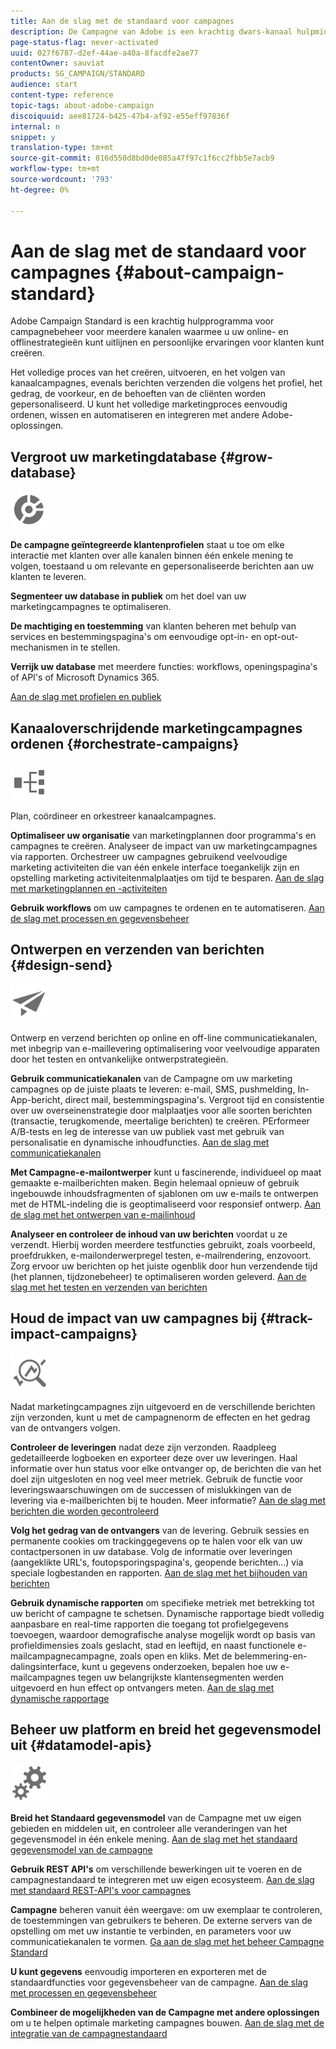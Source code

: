 ```yaml
---
title: Aan de slag met de standaard voor campagnes
description: De Campagne van Adobe is een krachtig dwars-kanaal hulpmiddel van het campagnebeheer dat u kan helpen uw online en off-line strategieën richten om persoonlijke klantenervaringen tot stand te brengen.
page-status-flag: never-activated
uuid: 027f6787-d2ef-44ae-a40a-8facdfe2ae77
contentOwner: sauviat
products: SG_CAMPAIGN/STANDARD
audience: start
content-type: reference
topic-tags: about-adobe-campaign
discoiquuid: aee81724-b425-47b4-af92-e55eff97836f
internal: n
snippet: y
translation-type: tm+mt
source-git-commit: 816d550d8bd0de085a47f97c1f6cc2fbb5e7acb9
workflow-type: tm+mt
source-wordcount: '793'
ht-degree: 0%

---
```



# Aan de slag met de standaard voor campagnes {#about-campaign-standard}

Adobe Campaign Standard is een krachtig hulpprogramma voor campagnebeheer voor meerdere kanalen waarmee u uw online- en offlinestrategieën kunt uitlijnen en persoonlijke ervaringen voor klanten kunt creëren.

Het volledige proces van het creëren, uitvoeren, en het volgen van kanaalcampagnes, evenals berichten verzenden die volgens het profiel, het gedrag, de voorkeur, en de behoeften van de cliënten worden gepersonaliseerd. U kunt het volledige marketingproces eenvoudig ordenen, wissen en automatiseren en integreren met andere Adobe-oplossingen.

## Vergroot uw marketingdatabase {#grow-database}

<img width="60px" alt="voorwaarden" src="assets/icon_segment.svg"/>

**De campagne geïntegreerde klantenprofielen** staat u toe om elke interactie met klanten over alle kanalen binnen één enkele mening te volgen, toestaand u om relevante en gepersonaliseerde berichten aan uw klanten te leveren.

**Segmenteer uw database in publiek** om het doel van uw marketingcampagnes te optimaliseren.

**De machtiging en toestemming** van klanten beheren met behulp van services en bestemmingspagina&#39;s om eenvoudige opt-in- en opt-out-mechanismen in te stellen.

**Verrijk uw database** met meerdere functies: workflows, openingspagina&#39;s of API&#39;s of Microsoft Dynamics 365.

[Aan de slag met profielen en publiek](../../audiences/using/get-started-profiles-and-audiences.md)

## Kanaaloverschrijdende marketingcampagnes ordenen {#orchestrate-campaigns}

<img width="60px" alt="voorwaarden" src="assets/icon_workflows.svg"/>

Plan, coördineer en orkestreer kanaalcampagnes.

**Optimaliseer uw organisatie** van marketingplannen door programma&#39;s en campagnes te creëren. Analyseer de impact van uw marketingcampagnes via rapporten. Orchestreer uw campagnes gebruikend veelvoudige marketing activiteiten die van één enkele interface toegankelijk zijn en opstelling marketing activiteitenmalplaatjes om tijd te besparen. [Aan de slag met marketingplannen en -activiteiten](../../start/using/programs-and-campaigns.md)

**Gebruik workflows** om uw campagnes te ordenen en te automatiseren. [Aan de slag met processen en gegevensbeheer](../../automating/using/get-started-workflows.md)

## Ontwerpen en verzenden van berichten {#design-send}

<img width="60px" alt="voorwaarden" src="assets/icon_send.svg"/>

Ontwerp en verzend berichten op online en off-line communicatiekanalen, met inbegrip van e-maillevering optimalisering voor veelvoudige apparaten door het testen en ontvankelijke ontwerpstrategieën.

**Gebruik communicatiekanalen** van de Campagne om uw marketing campagnes op de juiste plaats te leveren: e-mail, SMS, pushmelding, In-App-bericht, direct mail, bestemmingspagina&#39;s. Vergroot tijd en consistentie over uw overseinenstrategie door malplaatjes voor alle soorten berichten (transactie, terugkomende, meertalige berichten) te creëren. PErformeer A/B-tests en leg de interesse van uw publiek vast met gebruik van personalisatie en dynamische inhoudfuncties. [Aan de slag met communicatiekanalen](../../channels/using/get-started-communication-channels.md)

**Met Campagne-e-mailontwerper** kunt u fascinerende, individueel op maat gemaakte e-mailberichten maken. Begin helemaal opnieuw of gebruik ingebouwde inhoudsfragmenten of sjablonen om uw e-mails te ontwerpen met de HTML-indeling die is geoptimaliseerd voor responsief ontwerp. [Aan de slag met het ontwerpen van e-mailinhoud](../../designing/using/designing-content-in-adobe-campaign.md)

**Analyseer en controleer de inhoud van uw berichten** voordat u ze verzendt. Hierbij worden meerdere testfuncties gebruikt, zoals voorbeeld, proefdrukken, e-mailonderwerpregel testen, e-mailrendering, enzovoort. Zorg ervoor uw berichten op het juiste ogenblik door hun verzendende tijd (het plannen, tijdzonebeheer) te optimaliseren worden geleverd. [Aan de slag met het testen en verzenden van berichten](../../sending/using/get-started-sending-messages.md)

## Houd de impact van uw campagnes bij {#track-impact-campaigns}

<img width="60px" alt="voorwaarden" src="assets/icon_report.svg"/>

Nadat marketingcampagnes zijn uitgevoerd en de verschillende berichten zijn verzonden, kunt u met de campagnenorm de effecten en het gedrag van de ontvangers volgen.

**Controleer de leveringen** nadat deze zijn verzonden. Raadpleeg gedetailleerde logboeken en exporteer deze over uw leveringen. Haal informatie over hun status voor elke ontvanger op, de berichten die van het doel zijn uitgesloten en nog veel meer metriek.
Gebruik de functie voor leveringswaarschuwingen om de successen of mislukkingen van de levering via e-mailberichten bij te houden. Meer informatie? [Aan de slag met berichten die worden gecontroleerd](../../sending/using/monitoring-a-delivery.md)

**Volg het gedrag van de ontvangers** van de levering. Gebruik sessies en permanente cookies om trackinggegevens op te halen voor elk van uw contactpersonen in uw database. Volg de informatie over leveringen (aangeklikte URL&#39;s, foutopsporingspagina&#39;s, geopende berichten...) via speciale logbestanden en rapporten. [Aan de slag met het bijhouden van berichten](../../sending/using/tracking-messages.md)

**Gebruik dynamische rapporten** om specifieke metriek met betrekking tot uw bericht of campagne te schetsen. Dynamische rapportage biedt volledig aanpasbare en real-time rapporten die toegang tot profielgegevens toevoegen, waardoor demografische analyse mogelijk wordt op basis van profieldimensies zoals geslacht, stad en leeftijd, en naast functionele e-mailcampagnecampagne, zoals open en kliks. Met de belemmering-en-dalingsinterface, kunt u gegevens onderzoeken, bepalen hoe uw e-mailcampagnes tegen uw belangrijkste klantensegmenten werden uitgevoerd en hun effect op ontvangers meten. [Aan de slag met dynamische rapportage](../../reporting/using/about-dynamic-reports.md)

## Beheer uw platform en breid het gegevensmodel uit {#datamodel-apis}

<img width="60px" alt="voorwaarden" src="assets/icon_admin.svg"/>

**Breid het Standaard gegevensmodel** van de Campagne met uw eigen gebieden en middelen uit, en controleer alle veranderingen van het gegevensmodel in één enkele mening. [Aan de slag met het standaard gegevensmodel van de campagne](../../developing/using/get-started-data-model.md)

**Gebruik REST API&#39;s** om verschillende bewerkingen uit te voeren en de campagnestandaard te integreren met uw eigen ecosysteem. [Aan de slag met standaard REST-API&#39;s voor campagnes](../../api/using/get-started-apis.md)

**Campagne** beheren vanuit één weergave: om uw exemplaar te controleren, de toestemmingen van gebruikers te beheren. De externe servers van de opstelling om met uw instantie te verbinden, en parameters voor uw communicatiekanalen te vormen. [Ga aan de slag met het beheer Campagne Standard](../../administration/using/get-started-campaign-administration.md)

**U kunt gegevens** eenvoudig importeren en exporteren met de standaardfuncties voor gegevensbeheer van de campagne. [Aan de slag met processen en gegevensbeheer](../../automating/using/get-started-workflows.md)

**Combineer de mogelijkheden van de Campagne met andere oplossingen** om u te helpen optimale marketing campagnes bouwen. [Aan de slag met de integratie van de campagnestandaard](../../integrating/using/get-started-campaign-integrations.md)
